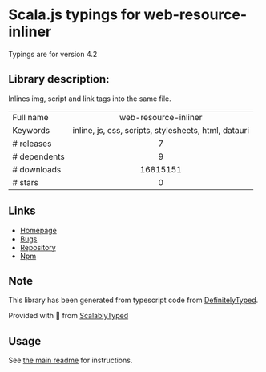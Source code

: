 
# Scala.js typings for web-resource-inliner

Typings are for version 4.2

## Library description:
Inlines img, script and link tags into the same file.

|                    |                 |
| ------------------ | :-------------: |
| Full name          | web-resource-inliner |
| Keywords           | inline, js, css, scripts, stylesheets, html, datauri |
| # releases         | 7 |
| # dependents       | 9 |
| # downloads        | 16815151 |
| # stars            | 0 |

## Links
- [Homepage](https://github.com/jrit/web-resource-inliner#readme)
- [Bugs](https://github.com/jrit/web-resource-inliner/issues)
- [Repository](https://github.com/jrit/web-resource-inliner)
- [Npm](https://www.npmjs.com/package/web-resource-inliner)
    


## Note
This library has been generated from typescript code from [DefinitelyTyped](https://definitelytyped.org).

Provided with :purple_heart: from [ScalablyTyped](https://github.com/oyvindberg/ScalablyTyped)

## Usage
See [the main readme](../../readme.md) for instructions.


